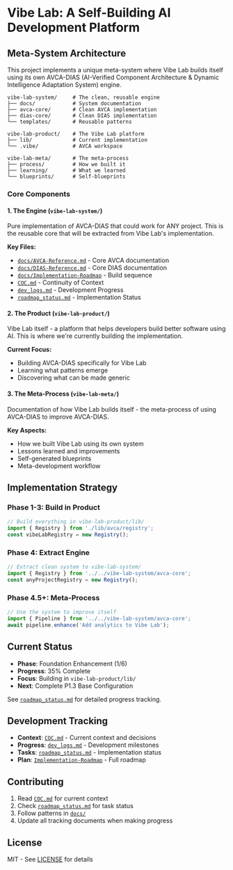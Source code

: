 # Vibe Lab: A Self-Building AI Development Platform

## Meta-System Architecture

This project implements a unique meta-system where Vibe Lab builds itself using its own AVCA-DIAS (AI-Verified Component Architecture & Dynamic Intelligence Adaptation System) engine.

```
vibe-lab-system/     # The clean, reusable engine
├── docs/            # System documentation
├── avca-core/       # Clean AVCA implementation
├── dias-core/       # Clean DIAS implementation
└── templates/       # Reusable patterns

vibe-lab-product/    # The Vibe Lab platform
├── lib/             # Current implementation
└── .vibe/           # AVCA workspace

vibe-lab-meta/       # The meta-process
├── process/         # How we built it
├── learning/        # What we learned
└── blueprints/      # Self-blueprints
```

### Core Components

#### 1. The Engine (`vibe-lab-system/`)
Pure implementation of AVCA-DIAS that could work for ANY project. This is the reusable core that will be extracted from Vibe Lab's implementation.

**Key Files:**
- [`docs/AVCA-Reference.md`](vibe-lab-system/docs/AVCA-Reference.md) - Core AVCA documentation
- [`docs/DIAS-Reference.md`](vibe-lab-system/docs/DIAS-Reference.md) - Core DIAS documentation
- [`docs/Implementation-Roadmap`](vibe-lab-system/docs/Implementation-Roadmap) - Build sequence
- [`COC.md`](vibe-lab-system/COC.md) - Continuity of Context
- [`dev_logs.md`](vibe-lab-system/dev_logs.md) - Development Progress
- [`roadmap_status.md`](vibe-lab-system/roadmap_status.md) - Implementation Status

#### 2. The Product (`vibe-lab-product/`)
Vibe Lab itself - a platform that helps developers build better software using AI. This is where we're currently building the implementation.

**Current Focus:**
- Building AVCA-DIAS specifically for Vibe Lab
- Learning what patterns emerge
- Discovering what can be made generic

#### 3. The Meta-Process (`vibe-lab-meta/`)
Documentation of how Vibe Lab builds itself - the meta-process of using AVCA-DIAS to improve AVCA-DIAS.

**Key Aspects:**
- How we built Vibe Lab using its own system
- Lessons learned and improvements
- Self-generated blueprints
- Meta-development workflow

## Implementation Strategy

### Phase 1-3: Build in Product
```typescript
// Build everything in vibe-lab-product/lib/
import { Registry } from './lib/avca/registry';
const vibeLabRegistry = new Registry();
```

### Phase 4: Extract Engine
```typescript
// Extract clean system to vibe-lab-system/
import { Registry } from '../../vibe-lab-system/avca-core';
const anyProjectRegistry = new Registry();
```

### Phase 4.5+: Meta-Process
```typescript
// Use the system to improve itself
import { Pipeline } from '../../vibe-lab-system/avca-core';
await pipeline.enhance('Add analytics to Vibe Lab');
```

## Current Status

- **Phase**: Foundation Enhancement (1/6)
- **Progress**: 35% Complete
- **Focus**: Building in `vibe-lab-product/lib/`
- **Next**: Complete P1.3 Base Configuration

See [`roadmap_status.md`](vibe-lab-system/roadmap_status.md) for detailed progress tracking.

## Development Tracking

- **Context**: [`COC.md`](vibe-lab-system/COC.md) - Current context and decisions
- **Progress**: [`dev_logs.md`](vibe-lab-system/dev_logs.md) - Development milestones
- **Tasks**: [`roadmap_status.md`](vibe-lab-system/roadmap_status.md) - Implementation status
- **Plan**: [`Implementation-Roadmap`](vibe-lab-system/docs/Implementation-Roadmap) - Full roadmap

## Contributing

1. Read [`COC.md`](vibe-lab-system/COC.md) for current context
2. Check [`roadmap_status.md`](vibe-lab-system/roadmap_status.md) for task status
3. Follow patterns in [`docs/`](vibe-lab-system/docs/)
4. Update all tracking documents when making progress

## License

MIT - See [LICENSE](LICENSE) for details 